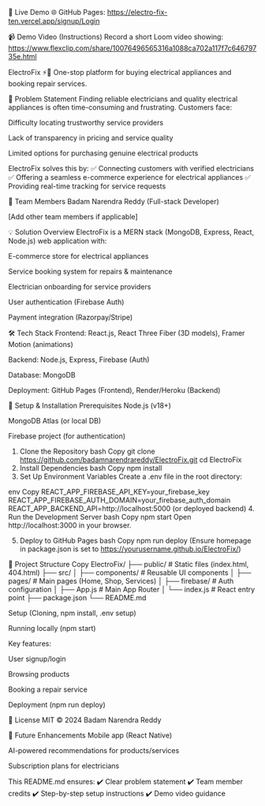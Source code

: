 🔗 Live Demo
🌐 GitHub Pages: https://electro-fix-ten.vercel.app/signup/Login

📹 Demo Video (Instructions)
Record a short Loom video showing: https://www.flexclip.com/share/10076496565316a1088ca702a117f7c64679735e.html




ElectroFix ⚡🔧
One-stop platform for buying electrical appliances and booking repair services.

📌 Problem Statement
Finding reliable electricians and quality electrical appliances is often time-consuming and frustrating. Customers face:

Difficulty locating trustworthy service providers

Lack of transparency in pricing and service quality

Limited options for purchasing genuine electrical products

ElectroFix solves this by:
✅ Connecting customers with verified electricians
✅ Offering a seamless e-commerce experience for electrical appliances
✅ Providing real-time tracking for service requests

👥 Team Members
Badam Narendra Reddy (Full-stack Developer)

[Add other team members if applicable]

💡 Solution Overview
ElectroFix is a MERN stack (MongoDB, Express, React, Node.js) web application with:

E-commerce store for electrical appliances

Service booking system for repairs & maintenance

Electrician onboarding for service providers

User authentication (Firebase Auth)

Payment integration (Razorpay/Stripe)

🛠️ Tech Stack
Frontend: React.js, React Three Fiber (3D models), Framer Motion (animations)

Backend: Node.js, Express, Firebase (Auth)

Database: MongoDB

Deployment: GitHub Pages (Frontend), Render/Heroku (Backend)

🚀 Setup & Installation
Prerequisites
Node.js (v18+)

MongoDB Atlas (or local DB)

Firebase project (for authentication)

1. Clone the Repository
bash
Copy
git clone https://github.com/badamnarendrareddy/ElectroFix.git
cd ElectroFix
2. Install Dependencies
bash
Copy
npm install
3. Set Up Environment Variables
Create a .env file in the root directory:

env
Copy
REACT_APP_FIREBASE_API_KEY=your_firebase_key
REACT_APP_FIREBASE_AUTH_DOMAIN=your_firebase_auth_domain
REACT_APP_BACKEND_API=http://localhost:5000 (or deployed backend)
4. Run the Development Server
bash
Copy
npm start
Open http://localhost:3000 in your browser.

5. Deploy to GitHub Pages
bash
Copy
npm run deploy
(Ensure homepage in package.json is set to https://yourusername.github.io/ElectroFix/)

📂 Project Structure
Copy
ElectroFix/
├── public/          # Static files (index.html, 404.html)
├── src/
│   ├── components/  # Reusable UI components
│   ├── pages/       # Main pages (Home, Shop, Services)
│   ├── firebase/    # Auth configuration
│   ├── App.js       # Main App Router
│   └── index.js     # React entry point
├── package.json
└── README.md


Setup (Cloning, npm install, .env setup)

Running locally (npm start)

Key features:

User signup/login

Browsing products

Booking a repair service

Deployment (npm run deploy)

📜 License
MIT © 2024 Badam Narendra Reddy

🎯 Future Enhancements
Mobile app (React Native)

AI-powered recommendations for products/services

Subscription plans for electricians

This README.md ensures:
✔️ Clear problem statement
✔️ Team member credits
✔️ Step-by-step setup instructions
✔️ Demo video guidance
